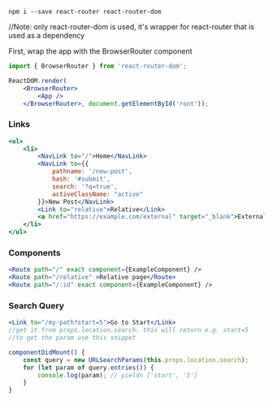 ```npm
npm i --save react-router react-router-dom
```
//Note: only react-router-dom is used, it's wrapper for react-router that is used as a dependency


First, wrap the app with the BrowserRouter component
```jsx
import { BrowserRouter } from 'react-router-dom';

ReactDOM.render(
    <BrowserRouter>
        <App />
    </BrowserRouter>, document.getElementById('root'));
```

### Links

```jsx
<ul>
    <li>
        <NavLink to="/">Home</NavLink>
        <NavLink to={{
            pathname: '/new-post',
            hash: '#submit',
            search: '?q=true',
            activeClassName: "active"
        }}>New Post</NavLink>
        <Link to="relative">Relative</Link>
        <a href="https://example.com/external" target="_blank">External</a>
    </li>
</ul>
```

### Components

```jsx
<Route path="/" exact component={ExampleComponent} />
<Route path="/relative" >Relative page</Route>
<Route path="/:id" exact component={ExampleComponent} />
```

### Search Query

```jsx
<Link to="/my-path?start=5">Go to Start</Link>
//get it from props.location.search. this will return e.g. start=5
//to get the param use this snippet

componentDidMount() {
    const query = new URLSearchParams(this.props.location.search);
    for (let param of query.entries()) {
        console.log(param); // yields ['start', '5']
    }
}
```
